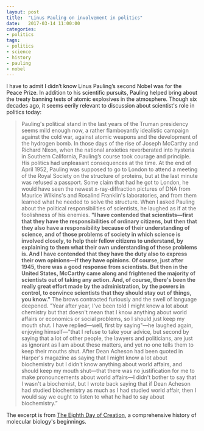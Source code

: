 ```yaml
---
layout: post
title:  "Linus Pauling on involvement in politics"
date:   2017-03-14 11:00:00
categories:
- politics
tags:
- politics
- science
- history
- pauling
- nobel
---
```


I have to admit I didn’t know Linus Pauling’s second Nobel was for the Peace Prize. In addition to his scientific pursuits, Pauling helped bring about the treaty banning tests of atomic explosives in the atmosphere. Though six decades ago, it seems eerily relevant to discussion about scientist's role in politics today:

> Pauling's political stand in the last years of the Truman presidency seems mild enough now, a rather flamboyantly idealistic campaign against the cold war, against atomic weapons and the development of the hydrogen bomb. In those days of the rise of Joseph McCarthy and Richard Nixon, when the national anxieties reverberated into hysteria in Southern California, Pauling’s course took courage and principle. His politics had unpleasant consequences at the time. At the end of April 1952, Pauling was supposed to go to London to attend a meeting of the Royal Society on the structure of proteins, but at the last minute was refused a passport. Some claim that had he got to London, he would have seen the newest x-ray-diffraction pictures of DNA from Maurice Wilkins's and Rosalind Franklin's laboratories, and from them learned what he needed to solve the structure. When I asked Pauling about the political responsibilities of scientists, he laughed as if at the foolishness of his enemies. **"I have contended that scientists—first that they have the responsibilities of ordinary citizens, but then that they also have a responsibility because of their understanding of science, and of those problems of society in which science is involved closely, to help their fellow citizens to understand, by explaining to them what their own understanding of these problems is. And I have contended that they have the duty also to express their own opinions—if they have opinions. Of course, just after 1945, there was a good response from scientists. But then in the United States, McCarthy came along and frightened the majority of scientists out of taking any action. And, of course, there's been the really great effort made by the administration, by the powers in control, to convince scientists that they should stay out of things, you know."** The brows contracted furiously and the swell of language deepened. "Year after year, I've been told I might know a lot about chemistry but that doesn't mean that I know anything about world affairs or economics or social problems, so I should just keep my mouth shut. I have replied—well, first by saying"—he laughed again, enjoying himself—"that I refuse to take your advice, but second by saying that a lot of other people, the lawyers and politicians, are just as ignorant as I am about these matters, and yet no one tells them to keep their mouths shut. After Dean Acheson had been quoted in Harper's magazine as saying that I might know a lot about biochemistry but I didn't know anything about world affairs, and should keep my mouth shut—that there was no justification for me to make pronouncements about world affairs—I didn't bother to say that I wasn't a biochemist, but I wrote back saying that if Dean Acheson had studied biochemistry as much as I had studied world affair, then I would say we ought to listen to what he had to say about biochemistry.”

The excerpt is from [The Eighth Day of Creation](https://www.amazon.com/Eighth-Day-Creation-Revolution-Commemorative/dp/0879694785), a comprehensive history of molecular biology's beginnings.
